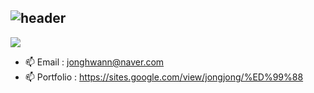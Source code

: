 ## ![header](https://capsule-render.vercel.app/api?&type=Rounded&color=ADD8E6&height=200&section=header&text=Welcome%20to%20Jonghwan's%20GitHub&fontSize=50)

<img src="https://img.shields.io/badge/jonghwann@naver.com-3DDC84?style=flat-square&logo=maildotcom&logoColor=3DDC84&labelColor=3DDC84"/>

- 📫 Email      : jonghwann@naver.com 
- 📫 Portfolio  : https://sites.google.com/view/jongjong/%ED%99%88
